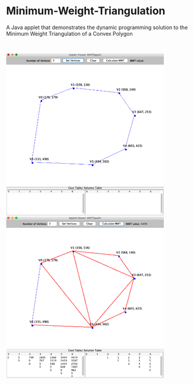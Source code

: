 # Minimum-Weight-Triangulation
<p>A Java applet that demonstrates the dynamic programming solution to the Minimum Weight Triangulation of a Convex Polygon</p> 
<br/>
<p float="left">
<img src="https://github.com/anthoturc/Minimum-Weight-Triangulation/blob/master/Polygon.png" width="425"/>
<img src="https://github.com/anthoturc/Minimum-Weight-Triangulation/blob/master/Solved.png" width="425"/> 
</p>
